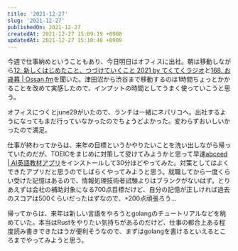 ```yaml
---
title: '2021-12-27'
slug: '2021-12-27'
publishedOn: 2021-12-27
createdAt: 2021-12-27 15:09:19 +0900
updatedAt: 2021-12-27 15:10:48 +0900
---
```

今週で仕事納めということもあり、今日明日はオフィスに出社。朝は移動しながら[12\. 新しくはじめたこと、つづけていくこと 2021 by てくてくラジオ](https://anchor.fm/tektek-radio/episodes/12---2021-e1c50g1)と[168. お歳暮 | Ossan.fm](https://ossan.fm/episode/168)を聞いた。津田沼から渋谷まで移動するのは1時間ちょっとかかることを改めて実感したので、インプットの時間としてうまく使っていこうと思う。

オフィスにつくとjune29がいたので、ランチは一緒にネパリコへ。出社するようになってもまだ行っていなかったのでちょうどよかった。変わらずおいしいかったので満足。

仕事が終わってからは、来年の目標というかやりたいことを洗い出しながら帰っていたのだが、TOEICをまじめに対策して受けてみようかと思って早速[abceed | AI英語教材アプリ](https://www.abceed.com/)をインストールして30分ほどやってみた。対策としてはよくできたアプリだと思うのでしばらくやってみようと思う。就職してから一度くらい受けた記憶はあるので、情報処理技術者試験よりはブランクがないはず。とりあえずは会社の補助対象になる700点目標だけど、自分の記憶が正しければ過去のスコアは500くらいだったはずなので、+200点頑張ろう…

帰ってからは、来年は新しい言語をやろうとgolangのチュートリアルなどを眺めていた。本当はRustをやりたい気持ちがあるのだけど、仕事の都合上ある程度読み書きできたほうが便利そうなので、まずはgolangを書けるといえるところまでやってみようと思う。

